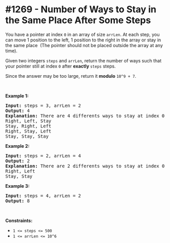 # \#1269 - Number of Ways to Stay in the Same Place After Some Steps
<p>You have a pointer at index <code>0</code> in an array of size <code><font face="monospace">arrLen</font></code>. At each step, you can move 1 position to the left, 1 position to the right&nbsp;in the array or stay in the same place&nbsp; (The pointer should not be placed outside the array at any time).</p>

<p>Given two integers&nbsp;<code>steps</code> and <code>arrLen</code>, return the number of&nbsp;ways such that your pointer still at index <code>0</code> after <strong>exactly </strong><code><font face="monospace">steps</font></code>&nbsp;steps.</p>

<p>Since the answer&nbsp;may be too large,&nbsp;return it <strong>modulo</strong>&nbsp;<code>10^9 + 7</code>.</p>

<p>&nbsp;</p>
<p><strong>Example 1:</strong></p>

<pre>
<strong>Input:</strong> steps = 3, arrLen = 2
<strong>Output:</strong> 4
<strong>Explanation: </strong>There are 4 differents ways to stay at index 0 after 3 steps.
Right, Left, Stay
Stay, Right, Left
Right, Stay, Left
Stay, Stay, Stay
</pre>

<p><strong>Example 2:</strong></p>

<pre>
<strong>Input:</strong> steps = 2, arrLen = 4
<strong>Output:</strong> 2
<strong>Explanation:</strong> There are 2 differents ways to stay at index 0 after 2 steps
Right, Left
Stay, Stay
</pre>

<p><strong>Example 3:</strong></p>

<pre>
<strong>Input:</strong> steps = 4, arrLen = 2
<strong>Output:</strong> 8
</pre>

<p>&nbsp;</p>
<p><strong>Constraints:</strong></p>

<ul>
	<li><code>1 &lt;= steps &lt;= 500</code></li>
	<li><code>1 &lt;= arrLen&nbsp;&lt;= 10^6</code></li>
</ul>
